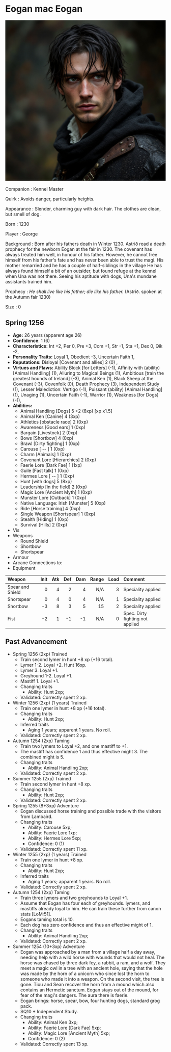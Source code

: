 # Eogan mac Eogan

![Eogan mac Eogan](../images/eogan.jpeg)

Companion
: Kennel Master

Quirk
: Avoids danger, particularly heights.

Appearance
: Slender, charming guy with dark hair. The clothes are clean, but smell of dog.

Born
: 1230

Player
: George

Background
: Born after his fathers death in Winter 1230. Astrið read a death prophecy for the newborn Eogan at the fair in 1230.  The covenant has always treated him well, in honour of his father. However, he cannot free himself from his father's fate and has never been able to trust the magi. His mother remarried and he has a couple of half-siblings in the village He has always found himself a bit of an outsider, but found refuge at the kennel when Una was not there. Seeing his aptitude with dogs, Una's mundane assistants trained him.

Prophecy
: *He shall live like his father; die like his father.*  (Astrið. spoken at the Autumn fair 1230)

Size
: 0

## Spring 1256

+ **Age:** 26 years (apparent age 26)
+ **Confidence**: 1 (6)
+ **Characteristics:** 
Int +2, 
Per 0, 
Pre +3, 
Com +1, 
Str -1, 
Sta +1, 
Dex 0, 
Qik -2, 
+ **Personality Traits:** 
Loyal 1, 
Obedient -3, 
Uncertain Faith 1, 
+ **Reputations:** 
Disloyal [Covenant and allies] 2 (0) , 
+ **Virtues and Flaws:** 
Ability Block [for Letters] (-1), 
Affinity with (ability) [Animal Handling] (1), 
Alluring to Magical Beings (1), 
Ambitious [train the greatest hounds of Ireland] (-3), 
Animal Ken (1), 
Black Sheep at the Covenant (-3), 
Covenfolk (0), 
Death Prophecy (3), 
Independent Study (1), 
Lesser Malediction: Vertigo (-1), 
Puissant (ability) [Animal Handling] (1), 
Unaging (1), 
Uncertain Faith (-1), 
Warrior (1), 
Weakness [for Dogs] (-1), 
+ **Abilities:**
    + Animal Handling [Dogs] 5 +2 (6xp) [xp x1.5]
    + Animal Ken [Canine] 4 (3xp)
    + Athletics [obstacle race] 2 (0xp)
    + Awareness [Good ears] 1 (0xp)
    + Bargain [Livestock] 2 (0xp)
    + Bows [Shortbow] 4 (0xp)
    + Brawl [Dirty fighting] 1 (0xp)
    + Carouse [  --  ] 1 (0xp)
    + Charm [Animals] 1 (0xp)
    + Covenant Lore [Hierarchies] 2 (0xp)
    + Faerie Lore [Dark Fae] 1 (1xp)
    + Guile [Fast talk] 1 (0xp)
    + Hermes Lore [  --  ] 1 (0xp)
    + Hunt [with dogs] 5 (8xp)
    + Leadership [in the field] 2 (0xp)
    + Magic Lore [Ancient Myth] 1 (0xp)
    + Munster Lore [Outback] 1 (0xp)
    + Native Language: Irish [Munster] 5 (0xp)
    + Ride [Horse training] 4 (0xp)
    + Single Weapon [Shortspear] 1 (0xp)
    + Stealth [Hiding] 1 (0xp)
    + Survival [Hills] 2 (0xp)
+ Vis
+ Weapons
    + Round Shield
    + Shortbow
    + Shortspear
+ Armour
+ Arcane Connections to:
+ Equipment

| Weapon | Init | Atk | Def | Dam | Range | Load | Comment |
|  :- |  -: |  -: |  -: |  -: |  -: |  -: | :- |
| Spear and Shield | 0 | 4 | 2 | 4 | N/A | 3 | Speciality applied |
| Shortspear | 0 | 4 | 0 | 4 | N/A | 1 | Speciality applied |
| Shortbow | -3 | 8 | 3 | 5 | 15 | 2 | Speciality applied |
| Fist | -2 | 1 | -1 | -1 | N/A | 0 | Spec. Dirty fighting not applied |

## Past Advancement

+ Spring 1256 (2xp) Trained
    + Train second lymer in hunt +8 xp (+16 total).
    + Lymer 1-2. Loyal +2.  Hunt 16xp.
    + Lymer 3. Loyal +1.
    + Greyhound 1-2. Loyal +1.
    + Mastiff 1. Loyal +1.
    + Changing traits
        + Ability: Hunt 2xp; 
    + Validated: Correctly spent 2 xp.
+ Winter 1256 (2xp) (1 years) Trained
    + Train one lymer in hunt +8 xp (+16 total).
    + Changing traits
        + Ability: Hunt 2xp; 
    + Inferred traits
        + Aging 1 years; apparent 1 years. No roll. 
    + Validated: Correctly spent 2 xp.
+ Autumn 1254 (2xp) Taming
    + Train two lymers to Loyal +2, and one mastiff to +1.
    + The mastiff has confidence 1 and thus effective might 3. The combined might is 5.
    + Changing traits
        + Ability: Animal Handling 2xp; 
    + Validated: Correctly spent 2 xp.
+ Summer 1255 (2xp) Trained
    + Train second lymer in hunt +8 xp.
    + Changing traits
        + Ability: Hunt 2xp; 
    + Validated: Correctly spent 2 xp.
+ Spring 1255 (8+3xp) Adventure
    + Eogan discussed horse training and possible trade with the visitors from Lambaird.
    + Changing traits
        + Ability: Carouse 5xp; 
        + Ability: Faerie Lore 1xp; 
        + Ability: Hermes Lore 5xp; 
        + Confidence: 0 (1)
    + Validated: Correctly spent 11 xp.
+ Winter 1255 (2xp) (1 years) Trained
    + Train one lymer in hunt +8 xp.
    + Changing traits
        + Ability: Hunt 2xp; 
    + Inferred traits
        + Aging 1 years; apparent 1 years. No roll. 
    + Validated: Correctly spent 2 xp.
+ Autumn 1254 (2xp) Taming
    + Train three lymers and two greyhounds to Loyal +1.
    + Assume that Eogan has four each of greyhounds. lymers, and mastiffs already loyal to him.  He can train these further from canon stats [LoM:51].
    + Eogans taming total is 10.
    + Each dog has zero confidence and thus an effective might of 1.
    + Changing traits
        + Ability: Animal Handling 2xp; 
    + Validated: Correctly spent 2 xp.
+ Summer 1254 (10+3xp) Adventure
    + Eogan was approached by a man from a village half a day away, needing help with a wild horse with wounds that would not heal.  The horse was chased by three dark fey, a rabbit, a ram, and a wolf.  They meet a magic owl in a tree with an ancient hole, saying that the hole was made by the horn of a unicorn who since lost the horn to someone who made it into a weapon.  On the second visit, the tree is gone.  Tiou and Sean recover the horn from a mound which also contains an Hermetic sanctum.  Eogan stays out of the mound, for fear of the magi's dangers.  The aura there is faerie.
    + Eogan brings: horse, spear, bow, four hunting dogs, standard grog pack.
    + SQ10 + Independent Study.
    + Changing traits
        + Ability: Animal Ken 3xp; 
        + Ability: Faerie Lore [Dark Fae] 5xp; 
        + Ability: Magic Lore [Ancient Myth] 5xp; 
        + Confidence: 0 (2)
    + Validated: Correctly spent 13 xp.

